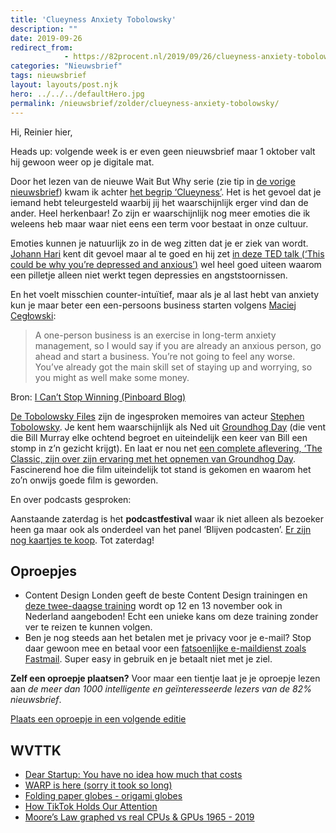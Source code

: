 ```yaml
---
title: 'Clueyness Anxiety Tobolowsky'
description: ""
date: 2019-09-26
redirect_from: 
            - https://82procent.nl/2019/09/26/clueyness-anxiety-tobolowsky/
categories: "Nieuwsbrief"
tags: nieuwsbrief	
layout: layouts/post.njk
hero: ../../../defaultHero.jpg
permalink: /nieuwsbrief/zolder/clueyness-anxiety-tobolowsky/
---
```

Hi, Reinier hier,

Heads up: volgende week is er even geen nieuwsbrief maar 1 oktober valt hij gewoon weer op je digitale mat.

Door het lezen van de nieuwe Wait But Why serie (zie tip in [de vorige nieuwsbrief](https://reinierladan.nl/2019/09/20/diepste-tijdreis-story)) kwam ik achter [het begrip ‘Clueyness’](https://waitbutwhy.com/2016/05/clueyness-a-weird-kind-of-sad.html). Het is het gevoel dat je iemand hebt teleurgesteld waarbij jij het waarschijnlijk erger vind dan de ander. Heel herkenbaar! Zo zijn er waarschijnlijk nog meer emoties die ik weleens heb maar waar niet eens een term voor bestaat in onze cultuur.

Emoties kunnen je natuurlijk zo in de weg zitten dat je er ziek van wordt. [Johann Hari](https://twitter.com/johannhari101) kent dit gevoel maar al te goed en hij zet [in deze TED talk (‘This could be why you’re depressed and anxious’)](https://www.ted.com/talks/johann_hari_this_could_be_why_you_re_depressed_and_anxious) wel heel goed uiteen waarom een pilletje alleen niet werkt tegen depressies en angststoornissen.

En het voelt misschien counter-intuïtief, maar als je al last hebt van anxiety kun je maar beter een een-persoons business starten volgens [Maciej Cegłowski](https://en.wikipedia.org/wiki/Maciej_Cegłowski):

> A one-person business is an exercise in long-term anxiety management, so I would say if you are already an anxious person, go ahead and start a business. You’re not going to feel any worse. You’ve already got the main skill set of staying up and worrying, so you might as well make some money.

Bron: [I Can’t Stop Winning (Pinboard Blog)](https://blog.pinboard.in/2019/07/i_cant_stop_winning/)

[De Tobolowsky Files](https://stephentobolowsky.com/the-tobolowsky-files/) zijn de ingesproken memoires van acteur [Stephen Tobolowsky](https://en.wikipedia.org/wiki/Stephen_Tobolowsky). Je kent hem waarschijnlijk als Ned uit [Groundhog Day](<https://nl.wikipedia.org/wiki/Groundhog_Day_(film)>) (die vent die Bill Murray elke ochtend begroet en uiteindelijk een keer van Bill een stomp in z’n gezicht krijgt). En laat er nou net [een complete aflevering, ‘The Classic, zijn over zijn ervaring met het opnemen van Groundhog Day](https://castro.fm/episode/3ggycg). Fascinerend hoe die film uiteindelijk tot stand is gekomen en waarom het zo’n onwijs goede film is geworden.

En over podcasts gesproken:

Aanstaande zaterdag is het **podcastfestival** waar ik niet alleen als bezoeker heen ga maar ook als onderdeel van het panel ‘Blijven podcasten’. [Er zijn nog kaartjes te koop](https://podcastfestival.nl). Tot zaterdag!

## Oproepjes

- Content Design Londen geeft de beste Content Design trainingen en [deze twee-daagse training](https://contentdesign.london/content-design-2-day-course/) wordt op 12 en 13 november ook in Nederland aangeboden! Echt een unieke kans om deze training zonder ver te reizen te kunnen volgen.
- Ben je nog steeds aan het betalen met je privacy voor je e-mail? Stop daar gewoon mee en betaal voor een [fatsoenlijke e-maildienst zoals Fastmail](https://www.fastmail.com/?STKI=16948328). Super easy in gebruik en je betaalt niet met je ziel.

**Zelf een oproepje plaatsen?** Voor maar een tientje laat je je oproepje lezen aan _de meer dan 1000 intelligente en geïnteresseerde lezers van de 82% nieuwsbrief_.

[Plaats een oproepje in een volgende editie](https://forms.82procent.nl)

## WVTTK

- [Dear Startup: You have no idea how much that costs](http://kyleprifogle.com/dear-startup/)
- [WARP is here (sorry it took so long)](https://blog.cloudflare.com/announcing-warp-plus/)
- [Folding paper globes - origami globes](https://mapscaping.com/pages/folding-paper-globes)
- [How TikTok Holds Our Attention](https://www.newyorker.com/magazine/2019/09/30/how-tiktok-holds-our-attention)
- [Moore’s Law graphed vs real CPUs & GPUs 1965 - 2019](https://www.reddit.com/r/dataisbeautiful/comments/cynql1/moores_law_graphed_vs_real_cpus_gpus_1965_2019_oc/)
